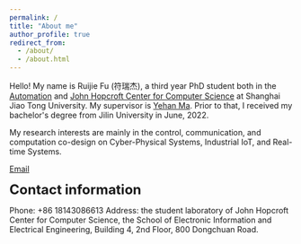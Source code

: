 ```yaml
---
permalink: /
title: "About me"
author_profile: true
redirect_from: 
  - /about/
  - /about.html
---
```


Hello! My name is Ruijie Fu (符瑞杰), a third year PhD student both in the [Automation](https://automation.sjtu.edu.cn/) and [John Hopcroft Center for Computer Science](https://jhc.sjtu.edu.cn/) at Shanghai Jiao Tong University. My supervisor is [Yehan Ma](https://automation.sjtu.edu.cn/yehanma). Prior to that, I received my bachelor's degree from Jilin University in June, 2022.

My research interests are mainly in the control, communication, and computation co-design on Cyber-Physical Systems, Industrial IoT, and Real-time Systems.

[Email](furj2022@sjtu.edu.cn)

<span style="font-size:24px; font-weight:bold;">Contact information</span>

Phone: +86 18143086613
Address: the student laboratory of John Hopcroft Center for Computer Science, the School of Electronic Information and Electrical Engineering, Building 4, 2nd Floor, 800 Dongchuan Road.

